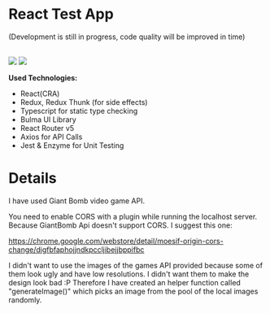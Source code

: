 # React Test App

(Development is still in progress, code quality will be improved in time)

<br>

<img src="https://i.ibb.co/nwKGyVN/gaming-news.png" >

<img src="https://i.ibb.co/NjZH5pd/gaming-news2.png" >

<br>

**Used Technologies:**

- React(CRA)
- Redux, Redux Thunk (for side effects)
- Typescript for static type checking
- Bulma UI Library
- React Router v5
- Axios for API Calls
- Jest & Enzyme for Unit Testing

# Details

I have used Giant Bomb video game API.

You need to enable CORS with a plugin while running the localhost server. Because GiantBomb Api doesn't support CORS. I suggest this one:

https://chrome.google.com/webstore/detail/moesif-origin-cors-change/digfbfaphojjndkpccljibejjbppifbc

I didn't want to use the images of the games API provided because some of them look ugly and have low resolutions. I didn't want them to make the design look bad :P Therefore I have created an helper function called "generateImage()" which picks an image from the pool of the local images randomly.
